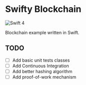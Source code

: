 # Swifty Blockchain

![Swift 4](https://img.shields.io/badge/Swift-4-orange.svg)

Blockchain example written in Swift.

## TODO

- [ ] Add basic unit tests classes
- [ ] Add Continuous Integration
- [ ] Add better hashing algorithm
- [ ] Add proof-of-work mechanism
